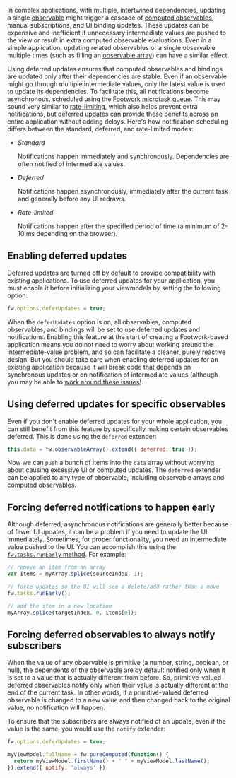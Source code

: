 In complex applications, with multiple, intertwined dependencies, updating a single [observable](observables.md) might trigger a cascade of [computed observables](computedObservables.md), manual subscriptions, and UI binding updates. These updates can be expensive and inefficient if unnecessary intermediate values are pushed to the view or result in extra computed observable evaluations. Even in a simple application, updating related observables or a single observable multiple times (such as filling an [observable array](observableArrays.md)) can have a similar effect.

Using deferred updates ensures that computed observables and bindings are updated only after their dependencies are stable. Even if an observable might go through multiple intermediate values, only the latest value is used to update its dependencies. To facilitate this, all notifications become asynchronous, scheduled using the [Footwork microtask queue](microtasks.md). This may sound very similar to [rate-limiting](rateLimit-observable.md), which also helps prevent extra notifications, but deferred updates can provide these benefits across an entire application without adding delays. Here's how notification scheduling differs between the standard, deferred, and rate-limited modes:

* *Standard*

    Notifications happen immediately and synchronously. Dependencies are often notified of intermediate values.

* *Deferred*

    Notifications happen asynchronously, immediately after the current task and generally before any UI redraws.

* *Rate-limited*

    Notifications happen after the specified period of time (a minimum of 2-10 ms depending on the browser).

## Enabling deferred updates

Deferred updates are turned off by default to provide compatibility with existing applications. To use deferred updates for your application, you must enable it before initializing your viewmodels by setting the following option:

```javascript
fw.options.deferUpdates = true;
```

When the `deferUpdates` option is on, all observables, computed observables, and bindings will be set to use deferred updates and notifications. Enabling this feature at the start of creating a Footwork-based application means you do not need to worry about working around the intermediate-value problem, and so can facilitate a cleaner, purely reactive design. But you should take care when enabling deferred updates for an existing application because it will break code that depends on synchronous updates or on notification of intermediate values (although you may be able to [work around these issues](#forcing-deferred-notifications-to-happen-early)).

## Using deferred updates for specific observables

Even if you don't enable deferred updates for your whole application, you can still benefit from this feature by specifically making certain observables deferred. This is done using the `deferred` extender:

```javascript
this.data = fw.observableArray().extend({ deferred: true });
```

Now we can `push` a bunch of items into the `data` array without worrying about causing excessive UI or computed updates. The `deferred` extender can be applied to any type of observable, including observable arrays and computed observables.

## Forcing deferred notifications to happen early

Although deferred, asynchronous notifications are generally better because of fewer UI updates, it can be a problem if you need to update the UI immediately. Sometimes, for proper functionality, you need an intermediate value pushed to the UI. You can accomplish this using the [`fw.tasks.runEarly` method](microtasks.md#advanced-queue-control). For example:

```javascript
// remove an item from an array
var items = myArray.splice(sourceIndex, 1);

// force updates so the UI will see a delete/add rather than a move
fw.tasks.runEarly();

// add the item in a new location
myArray.splice(targetIndex, 0, items[0]);
```

## Forcing deferred observables to always notify subscribers

When the value of any observable is primitive (a number, string, boolean, or null), the dependents of the observable are by default notified only when it is set to a value that is actually different from before. So, primitive-valued deferred observables notify only when their value is actually different at the end of the current task. In other words, if a primitive-valued deferred observable is changed to a new value and then changed back to the original value, no notification will happen.

To ensure that the subscribers are always notified of an update, even if the value is the same, you would use the `notify` extender:

```javascript
fw.options.deferUpdates = true;

myViewModel.fullName = fw.pureComputed(function() {
  return myViewModel.firstName() + " " + myViewModel.lastName();
}).extend({ notify: 'always' });
```
